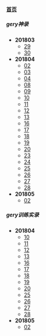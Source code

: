 
#### [首页](?file=home-首页)

##### gery神录
- **201803**
    - [29](?file=001-gery神录/001-201803/029-29 "29")
    - [30](?file=001-gery神录/001-201803/030-30 "30")
- **201804**
    - [02](?file=001-gery神录/002-201804/002-02 "02")
    - [03](?file=001-gery神录/002-201804/003-03 "03")
    - [04](?file=001-gery神录/002-201804/004-04 "04")
    - [08](?file=001-gery神录/002-201804/008-08 "08")
    - [09](?file=001-gery神录/002-201804/009-09 "09")
    - [10](?file=001-gery神录/002-201804/010-10 "10")
    - [11](?file=001-gery神录/002-201804/011-11 "11")
    - [12](?file=001-gery神录/002-201804/012-12 "12")
    - [13](?file=001-gery神录/002-201804/013-13 "13")
    - [16](?file=001-gery神录/002-201804/016-16 "16")
    - [17](?file=001-gery神录/002-201804/017-17 "17")
    - [18](?file=001-gery神录/002-201804/018-18 "18")
    - [19](?file=001-gery神录/002-201804/019-19 "19")
    - [20](?file=001-gery神录/002-201804/020-20 "20")
    - [23](?file=001-gery神录/002-201804/023-23 "23")
    - [24](?file=001-gery神录/002-201804/024-24 "24")
    - [25](?file=001-gery神录/002-201804/025-25 "25")
    - [26](?file=001-gery神录/002-201804/026-26 "26")
    - [27](?file=001-gery神录/002-201804/027-27 "27")
    - [28](?file=001-gery神录/002-201804/028-28 "28")
- **201805**
    - [02](?file=001-gery神录/003-201805/002-02 "02")

##### gery训练实录
- **201804**
    - [10](?file=002-gery训练实录/002-201804/010-10 "10")
    - [11](?file=002-gery训练实录/002-201804/011-11 "11")
    - [12](?file=002-gery训练实录/002-201804/012-12 "12")
    - [13](?file=002-gery训练实录/002-201804/013-13 "13")
    - [16](?file=002-gery训练实录/002-201804/016-16 "16")
    - [17](?file=002-gery训练实录/002-201804/017-17 "17")
    - [18](?file=002-gery训练实录/002-201804/018-18 "18")
    - [19](?file=002-gery训练实录/002-201804/019-19 "19")
    - [20](?file=002-gery训练实录/002-201804/020-20 "20")
    - [25](?file=002-gery训练实录/002-201804/025-25 "25")
    - [26](?file=002-gery训练实录/002-201804/026-26 "26")
    - [27](?file=002-gery训练实录/002-201804/027-27 "27")
    - [28](?file=002-gery训练实录/002-201804/028-28 "28")
- **201805**
    - [02](?file=002-gery训练实录/003-201805/002-02 "02")
